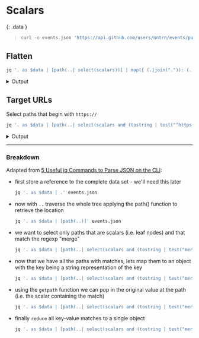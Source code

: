 # Scalars

{: .data }
> ```sh
> curl -o events.json 'https://api.github.com/users/nntrn/events/public?per_page=3'
> ```

## Flatten

```sh
jq '. as $data | [path(..| select(scalars))] | map({ (.|join(".")): (. as $path | .=$data | getpath($path)) }) | add' events.json
```

<details><summary>Output</summary>
<pre>{
  "0.id": "30296500963",
  "0.type": "WatchEvent",
  "0.actor.id": 17685332,
  "0.actor.login": "nntrn",
  "0.actor.display_login": "nntrn",
  "0.actor.gravatar_id": "",
  "0.actor.url": "https://api.github.com/users/nntrn",
  "0.actor.avatar_url": "https://avatars.githubusercontent.com/u/17685332?",
  "0.repo.id": 58597275,
  "0.repo.name": "rbarton65/espnff",
  "0.repo.url": "https://api.github.com/repos/rbarton65/espnff",
  "0.payload.action": "started",
  "0.public": true,
  "0.created_at": "2023-07-09T22:47:44Z",
  "1.id": "30291015875",
  "1.type": "WatchEvent",
  "1.actor.id": 17685332,
  "1.actor.login": "nntrn",
  "1.actor.display_login": "nntrn",
  "1.actor.gravatar_id": "",
  "1.actor.url": "https://api.github.com/users/nntrn",
  "1.actor.avatar_url": "https://avatars.githubusercontent.com/u/17685332?",
  "1.repo.id": 295774370,
  "1.repo.name": "mdn/content",
  "1.repo.url": "https://api.github.com/repos/mdn/content",
  "1.payload.action": "started",
  "1.public": true,
  "1.created_at": "2023-07-09T09:29:27Z",
  "1.org.id": 7565578,
  "1.org.login": "mdn",
  "1.org.gravatar_id": "",
  "1.org.url": "https://api.github.com/orgs/mdn",
  "1.org.avatar_url": "https://avatars.githubusercontent.com/u/7565578?",
  "2.id": "30289290731",
  "2.type": "PushEvent",
  "2.actor.id": 17685332,
  "2.actor.login": "nntrn",
  "2.actor.display_login": "nntrn",
  "2.actor.gravatar_id": "",
  "2.actor.url": "https://api.github.com/users/nntrn",
  "2.actor.avatar_url": "https://avatars.githubusercontent.com/u/17685332?",
  "2.repo.id": 582752600,
  "2.repo.name": "nntrn/jq-recipes",
  "2.repo.url": "https://api.github.com/repos/nntrn/jq-recipes",
  "2.payload.repository_id": 582752600,
  "2.payload.push_id": 14253402957,
  "2.payload.size": 1,
  "2.payload.distinct_size": 1,
  "2.payload.ref": "refs/heads/devel",
  "2.payload.head": "937e0ead5286f02581c05bc866730c1621f29e19",
  "2.payload.before": "218054bd5f7e02956ca0be5448fd652d3891f229",
  "2.payload.commits.0.sha": "937e0ead5286f02581c05bc866730c1621f29e19",
  "2.payload.commits.0.author.email": "17685332+nntrn@users.noreply.github.com",
  "2.payload.commits.0.author.name": "nntrn",
  "2.payload.commits.0.message": "Update search result style",
  "2.payload.commits.0.distinct": true,
  "2.payload.commits.0.url": "https://api.github.com/repos/nntrn/jq-recipes/commits/937e0ead5286f02581c05bc866730c1621f29e19",
  "2.public": true,
  "2.created_at": "2023-07-09T04:15:24Z"
}</pre>
</details>


## Target URLs

Select paths that begin with `https://`

```sh
jq '. as $data | [path(..| select(scalars and (tostring | test("^https://";"x"))))] | map({ (.|join(".")): (. as $path | .=$data | getpath($path)) })|add' events.json
```

<details><summary>Output</summary>
<pre>{
  "0.actor.url": "https://api.github.com/users/nntrn",
  "0.actor.avatar_url": "https://avatars.githubusercontent.com/u/17685332?",
  "0.repo.url": "https://api.github.com/repos/rbarton65/espnff",
  "1.actor.url": "https://api.github.com/users/nntrn",
  "1.actor.avatar_url": "https://avatars.githubusercontent.com/u/17685332?",
  "1.repo.url": "https://api.github.com/repos/mdn/content",
  "1.org.url": "https://api.github.com/orgs/mdn",
  "1.org.avatar_url": "https://avatars.githubusercontent.com/u/7565578?",
  "2.actor.url": "https://api.github.com/users/nntrn",
  "2.actor.avatar_url": "https://avatars.githubusercontent.com/u/17685332?",
  "2.repo.url": "https://api.github.com/repos/nntrn/jq-recipes",
  "2.payload.commits.0.url": "https://api.github.com/repos/nntrn/jq-recipes/commits/937e0ead5286f02581c05bc866730c1621f29e19"
}</pre>
</details>


---


### Breakdown

Adapted from [5 Useful jq Commands to Parse JSON on the CLI](https://www.fabian-keller.de/blog/5-useful-jq-commands-parse-json-cli/):

* first store a reference to the complete data set - we'll need this later

  ```sh
  jq '. as $data | .' events.json
  ```

* now with `..` traverse the whole tree applying the path() function to retrieve the location

  ```sh
  jq '. as $data | [path(..)]' events.json
  ```

* we want to select only paths that are scalars (i.e. leaf nodes) and that match the regexp "merge"

  ```sh
  jq '. as $data | [path(..| select(scalars and (tostring | test("merge", "ixn")))) ]' events.json
  ```

* now that we have all the paths with matches, lets map them to an object with the key being a string representation of the key

  ```sh
  jq '. as $data | [path(..| select(scalars and (tostring | test("merge", "ixn")))) ] | map({ (.|join(".")): "static" })' events.json
  ```

* using the `getpath` function we can pop in the original value at the path (i.e. the scalar containing the match)

  ```sh
  jq '. as $data | [path(..| select(scalars and (tostring | test("merge", "ixn")))) ] | map({ (.|join(".")): (. as $path | .=$data | getpath($path)) })' events.json
  ```

* finally `reduce` all key-value matches to a single object

  ```sh
  jq '. as $data | [path(..| select(scalars and (tostring | test("merge", "ixn")))) ] | map({ (.|join(".")): (. as $path | .=$data | getpath($path)) }) | reduce .[] as $item ({}; . * $item)' events.json
  ```
